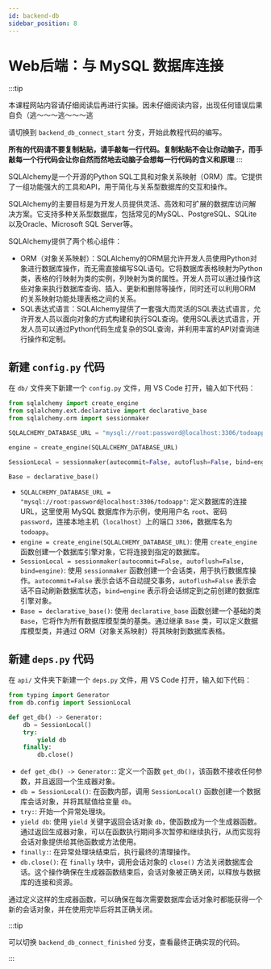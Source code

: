 ```yaml
---
id: backend-db
sidebar_position: 8
---
```


# Web后端：与 MySQL 数据库连接

:::tip

本课程网站内容请仔细阅读后再进行实操。因未仔细阅读内容，出现任何错误后果自负（逃～～～逃～～～逃

请切换到 `backend_db_connect_start` 分支，开始此教程代码的编写。

**所有的代码请不要复制粘贴，请手敲每一行代码。复制粘贴不会让你动脑子，而手敲每一个行代码会让你自然而然地去动脑子会想每一行代码的含义和原理**
:::

SQLAlchemy是一个开源的Python SQL工具和对象关系映射（ORM）库。它提供了一组功能强大的工具和API，用于简化与关系型数据库的交互和操作。

SQLAlchemy的主要目标是为开发人员提供灵活、高效和可扩展的数据库访问解决方案。它支持多种关系型数据库，包括常见的MySQL、PostgreSQL、SQLite以及Oracle、Microsoft SQL Server等。

SQLAlchemy提供了两个核心组件：

- ORM（对象关系映射）：SQLAlchemy的ORM层允许开发人员使用Python对象进行数据库操作，而无需直接编写SQL语句。它将数据库表格映射为Python类，表格的行映射为类的实例，列映射为类的属性。开发人员可以通过操作这些对象来执行数据库查询、插入、更新和删除等操作，同时还可以利用ORM的关系映射功能处理表格之间的关系。
- SQL表达式语言：SQLAlchemy提供了一套强大而灵活的SQL表达式语言，允许开发人员以面向对象的方式构建和执行SQL查询。使用SQL表达式语言，开发人员可以通过Python代码生成复杂的SQL查询，并利用丰富的API对查询进行操作和定制。


## 新建 `config.py` 代码

在 `db/` 文件夹下新建一个 `config.py` 文件，用 VS Code 打开，输入如下代码：

```python showLineNumbers
from sqlalchemy import create_engine
from sqlalchemy.ext.declarative import declarative_base
from sqlalchemy.orm import sessionmaker

SQLALCHEMY_DATABASE_URL = "mysql://root:password@localhost:3306/todoapp"

engine = create_engine(SQLALCHEMY_DATABASE_URL)

SessionLocal = sessionmaker(autocommit=False, autoflush=False, bind=engine)

Base = declarative_base()
```

- `SQLALCHEMY_DATABASE_URL = "mysql://root:password@localhost:3306/todoapp"`: 定义数据库的连接 URL，这里使用 MySQL 数据库作为示例，使用用户名 `root`、密码 `password`，连接本地主机（`localhost`）上的端口 `3306`，数据库名为 `todoapp`。
- `engine = create_engine(SQLALCHEMY_DATABASE_URL)`: 使用 `create_engine` 函数创建一个数据库引擎对象，它将连接到指定的数据库。
- `SessionLocal = sessionmaker(autocommit=False, autoflush=False, bind=engine)`: 使用 `sessionmaker` 函数创建一个会话类，用于执行数据库操作。`autocommit=False` 表示会话不自动提交事务，`autoflush=False` 表示会话不自动刷新数据库状态，`bind=engine` 表示将会话绑定到之前创建的数据库引擎对象。
- `Base = declarative_base()`: 使用 `declarative_base` 函数创建一个基础的类 `Base`，它将作为所有数据库模型类的基类。通过继承 `Base` 类，可以定义数据库模型类，并通过 ORM（对象关系映射）将其映射到数据库表格。

## 新建 `deps.py` 代码

在 `api/` 文件夹下新建一个 `deps.py` 文件，用 VS Code 打开，输入如下代码：

```python showLineNumbers
from typing import Generator
from db.config import SessionLocal

def get_db() -> Generator:
    db = SessionLocal()
    try:
        yield db
    finally:
        db.close()
```

- `def get_db() -> Generator:`: 定义一个函数 `get_db()`，该函数不接收任何参数，并且返回一个生成器对象。
- `db = SessionLocal()`: 在函数内部，调用 `SessionLocal()` 函数创建一个数据库会话对象，并将其赋值给变量 `db`。
- `try:`: 开始一个异常处理块。
- `yield db`: 使用 `yield` 关键字返回会话对象 `db`，使函数成为一个生成器函数。通过返回生成器对象，可以在函数执行期间多次暂停和继续执行，从而实现将会话对象提供给其他函数或方法使用。
- `finally:`: 在异常处理块结束后，执行最终的清理操作。
- `db.close()`: 在 `finally` 块中，调用会话对象的 `close()` 方法关闭数据库会话。这个操作确保在生成器函数结束后，会话对象被正确关闭，以释放与数据库的连接和资源。

通过定义这样的生成器函数，可以确保在每次需要数据库会话对象时都能获得一个新的会话对象，并在使用完毕后将其正确关闭。

:::tip

可以切换 `backend_db_connect_finished` 分支，查看最终正确实现的代码。

:::